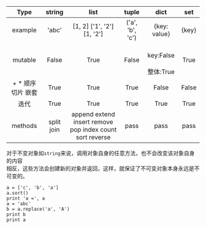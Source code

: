 | Type | string | list | tuple | dict | set |
|:---:|:------:|:---:|:-----:|:---:|:--:|
| example|'abc'|[1, 2] ['1', '2'] [1, '2']|('a', 'b', 'c')|{key: value}|{key}|
|mutable|False|True|False|<br>key:False</br><br>整体:True</br>|True|
|+ \* 顺序 切片 嵌套|True|True|True|False|False|
|迭代|True|True|True|True|True|
|methods|split join|append extend insert remove pop index count sort reverse |pass|pass|pass|

对于不变对象如`string`来说，调用对象自身的任意方法，也不会改变该对象自身的内容  
相反，这些方法会创建新的对象并返回，这样，就保证了不可变对象本身永远是不可变的。

    a = ['c', 'b', 'a']
    a.sort()
    print 'a =', a
    a = 'abc'
    b = a.replace('a', 'A')
    print b
    print a


